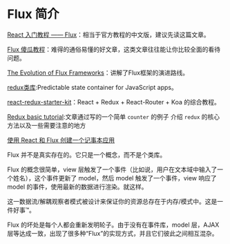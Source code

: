 # Flux 简介

[React 入门教程 —— Flux](http://hulufei.gitbooks.io/react-tutorial/content/flux.html)：相当于官方教程的中文版，建议先读这篇文章。

[Flux 傻瓜教程](http://zhuanlan.zhihu.com/FrontendMagazine/19900243)：难得的通俗易懂的好文章，这类文章往往能让你比较全面的看待问题。

[The Evolution of Flux Frameworks](https://medium.com/@dan_abramov/the-evolution-of-flux-frameworks-6c16ad26bb31)：讲解了Flux框架的演进路线。

[redux类库](https://github.com/gaearon/redux):Predictable state container for JavaScript apps。


[react-redux-starter-kit](https://github.com/davezuko/react-redux-starter-kit)：React + Redux + React-Router +  Koa 的综合教程。

[Redux basic tutorial](http://segmentfault.com/a/1190000003033033):文章通过写的一个简单 `counter` 的例子 介绍 `redux` 的核心方法以及一些需要注意的地方

[使用 React 和 Flux 创建一个记事本应用](http://www.atatech.org/articles/26612)

Flux 并不是真实存在的。它只是一个概念，而不是个类库。

Flux 的概念很简单，view 层触发了一个事件（比如说，用户在文本域中输入了一个姓名），这个事件更新了 model，然后 model 触发了一个事件，view 响应了 model 的事件，使用最新的数据进行渲染。就这样。

这一数据流/解耦观察者模式被设计来保证你的资源总存在于内存/模式中。这是一件好事™。

Flux 的坏处是每个人都会重新发明轮子。由于没有在事件库，model 层，AJAX 层等达成一致，出现了很多种“Flux”的实现方式，并且它们彼此之间相互混杂。

